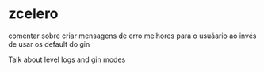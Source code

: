 # zcelero



comentar sobre criar mensagens de erro melhores para o usuáario ao invés de usar os default do gin


Talk about level logs and gin modes